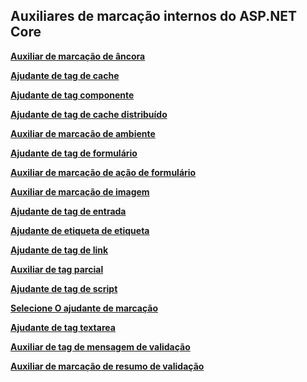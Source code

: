 ## <a name="built-in-aspnet-core-tag-helpers"></a>Auxiliares de marcação internos do ASP.NET Core

**[Auxiliar de marcação de âncora](xref:mvc/views/tag-helpers/builtin-th/anchor-tag-helper)**

**[Ajudante de tag de cache](xref:mvc/views/tag-helpers/builtin-th/cache-tag-helper)**

**[Ajudante de tag componente](xref:mvc/views/tag-helpers/builtin-th/component-tag-helper)**

**[Ajudante de tag de cache distribuído](xref:mvc/views/tag-helpers/builtin-th/distributed-cache-tag-helper)**

**[Auxiliar de marcação de ambiente](xref:mvc/views/tag-helpers/builtin-th/environment-tag-helper)**

**[Ajudante de tag de formulário](xref:mvc/views/working-with-forms#the-form-tag-helper)**

**[Auxiliar de marcação de ação de formulário](xref:mvc/views/working-with-forms#the-form-action-tag-helper)**

**[Auxiliar de marcação de imagem](xref:mvc/views/tag-helpers/builtin-th/image-tag-helper)**

**[Ajudante de tag de entrada](xref:mvc/views/working-with-forms#the-input-tag-helper)**

**[Ajudante de etiqueta de etiqueta](xref:mvc/views/working-with-forms#the-label-tag-helper)**

**[Ajudante de tag de link](xref:mvc/views/tag-helpers/builtin-th/link-tag-helper)**

**[Auxiliar de tag parcial](xref:mvc/views/tag-helpers/builtin-th/partial-tag-helper)**

**[Ajudante de tag de script](xref:mvc/views/tag-helpers/builtin-th/script-tag-helper)**

**[Selecione O ajudante de marcação](xref:mvc/views/working-with-forms#the-select-tag-helper)**

**[Ajudante de tag textarea](xref:mvc/views/working-with-forms#the-textarea-tag-helper)**

**[Auxiliar de tag de mensagem de validação](xref:mvc/views/working-with-forms#the-validation-message-tag-helper)**

**[Auxiliar de marcação de resumo de validação](xref:mvc/views/working-with-forms#the-validation-summary-tag-helper)**
